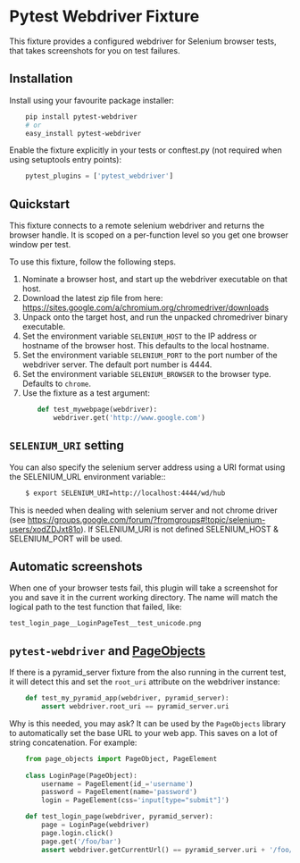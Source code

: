 # Pytest Webdriver Fixture

This fixture provides a configured webdriver for Selenium browser tests, that takes screenshots for you
on test failures.


## Installation

Install using your favourite package installer:
```bash
    pip install pytest-webdriver
    # or
    easy_install pytest-webdriver
```
    
Enable the fixture explicitly in your tests or conftest.py (not required when using setuptools entry points):

```python
    pytest_plugins = ['pytest_webdriver']
```

## Quickstart 

This fixture connects to a remote selenium webdriver and returns the browser handle.
It is scoped on a per-function level so you get one browser window per test.

To use this fixture, follow the following steps.

1. Nominate a browser host, and start up the webdriver executable on that host. 
2. Download the latest zip file from here: https://sites.google.com/a/chromium.org/chromedriver/downloads
3. Unpack onto the target host, and run the unpacked chromedriver binary executable. 
4. Set the environment variable ``SELENIUM_HOST`` to the IP address or hostname of the browser host. This defaults to the local hostname. 
5. Set the environment variable ``SELENIUM_PORT`` to the port number of the webdriver server. The default port number is 4444. 
6. Set the environment variable ``SELENIUM_BROWSER`` to the browser type. Defaults to ``chrome``. 
7. Use the fixture as a test argument:

```python
       def test_mywebpage(webdriver):
           webdriver.get('http://www.google.com')
``` 
           
## `SELENIUM_URI` setting

You can also specify the selenium server address using a URI format using the SELENIUM_URL environment variable::

```bash
    $ export SELENIUM_URI=http://localhost:4444/wd/hub
```

This is needed when dealing with selenium server and not chrome driver (see https://groups.google.com/forum/?fromgroups#!topic/selenium-users/xodZDJxt81o). 
If SELENIUM_URI is not defined SELENIUM_HOST & SELENIUM_PORT will be used.


## Automatic screenshots

When one of your browser tests fail, this plugin will take a screenshot for you and save it in the current
working directory. The name will match the logical path to the test function that failed, like:

    test_login_page__LoginPageTest__test_unicode.png

        
## `pytest-webdriver` and [PageObjects](https://page-objects.readthedocs.org/en/latest/)


If there is a pyramid_server fixture from the also running in the current test, it will detect this and set the ``root_uri`` attribute on the webdriver instance:

```python  
    def test_my_pyramid_app(webdriver, pyramid_server):
        assert webdriver.root_uri == pyramid_server.uri
```  
        
Why is this needed, you may ask? It can be used by the `PageObjects` library to automatically set the base URL to your web app. This saves on a lot of string concatenation. For example:

```python
    from page_objects import PageObject, PageElement
    
    class LoginPage(PageObject):
        username = PageElement(id_='username')
        password = PageElement(name='password')
        login = PageElement(css='input[type="submit"]')

    def test_login_page(webdriver, pyramid_server):
        page = LoginPage(webdriver)
        page.login.click()
        page.get('/foo/bar')
        assert webdriver.getCurrentUrl() == pyramid_server.uri + '/foo/bar'
``` 